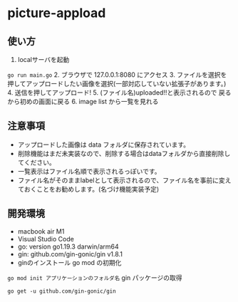 # picture-appload

## 使い方

1. localサーバを起動

``` go run main.go ```
2. ブラウザで 127.0.0.1:8080 にアクセス
3. ファイルを選択を押してアップロードしたい画像を選択(一部対応していない拡張子があります。)
4. 送信を押してアップロード!
5. (ファイル名)uploaded!!と表示されるので 戻る から初めの画面に戻る
6. image list から一覧を見れる

## 注意事項

* アップロードした画像は data フォルダに保存されています。
* 削除機能はまだ未実装なので、削除する場合はdataフォルダから直接削除してください。
* 一覧表示はファイル名順で表示されるっぽいです。
* ファイル名がそのままlabelとして表示されるので、ファイル名を事前に変えておくことをお勧めします。(名づけ機能実装予定)

## 開発環境

* macbook air M1
* Visual Studio Code
* go: version go1.19.3 darwin/arm64
* gin: github.com/gin-gonic/gin v1.8.1
* ginのインストール
go mod の初期化

``` go mod init アプリケーションのフォルダ名 ```
gin パッケージの取得

``` go get -u github.com/gin-gonic/gin ```

